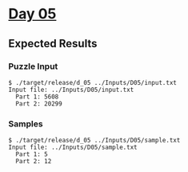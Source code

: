# [Day 05](https://adventofcode.com/2021/day/5)

## Expected Results

### Puzzle Input

```console
$ ./target/release/d_05 ../Inputs/D05/input.txt
Input file: ../Inputs/D05/input.txt
  Part 1: 5608
  Part 2: 20299
```

### Samples

```console
$ ./target/release/d_05 ../Inputs/D05/sample.txt
Input file: ../Inputs/D05/sample.txt
  Part 1: 5
  Part 2: 12
```
